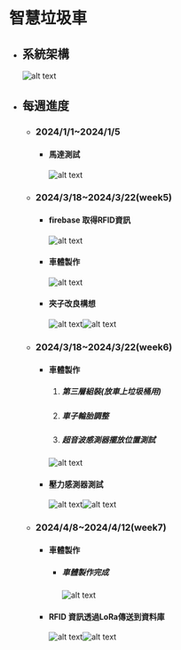 # 智慧垃圾車
- ## 系統架構
  ![alt text](image-12.png)
- ## 每週進度
  - ###  2024/1/1~2024/1/5
    - #### 馬達測試
      ![alt text](image-10.png)
  - ### 2024/3/18~2024/3/22(week5)
    - #### firebase 取得RFID資訊
      ![alt text](image.png)
    - #### 車體製作
      ![alt text](image-1.png)
    - #### 夾子改良構想 
      ![alt text](image-2.png)![alt text](image-3.png) 
  - ### 2024/3/18~2024/3/22(week6)
    - #### 車體製作
        1. ##### 第三層組裝(放車上垃圾桶用)  
        2. ##### 車子輪胎調整
        3. ##### 超音波感測器擺放位置測試
        ![alt text](image-4.png)
    - #### 壓力感測器測試
        ![alt text](image-5.png)![alt text](image-6.png)
  - ### 2024/4/8~2024/4/12(week7)
    - #### 車體製作
      - ##### 車體製作完成
        ![alt text](image-7.png)
    - #### RFID 資訊透過LoRa傳送到資料庫
        ![alt text](image-8.png)![alt text](image-9.png)


